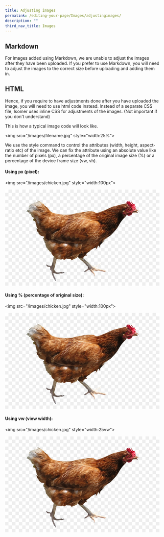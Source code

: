 ```yaml
---
title: Adjusting images
permalink: /editing-your-page/Images/adjustingimages/
description: ""
third_nav_title: Images
---
```

## Markdown

<p>For images added using Markdown, we are unable to adjust the images after they have been uploaded. If you prefer to use Markdown, you will need to adjust the images to the correct size before uploading and adding them in.</p>

## HTML

<p>Hence, if you require to have adjustments done after you have uploaded the image, you will need to use html code instead.
Instead of a separate CSS file, Isomer uses inline CSS for adjustments of the images. (Not important if you don't understand)</p>

<p>This is how a typical image code will look like.</p>
<p>&lt;img src="/images/filename.jpg"&nbsp;style="width:25%"&gt;</p>

<p>We use the style command to control the attributes (width, height, aspect-ratio etc) of the image. We can fix the attribute using an absolute value like the number of pixels (px), a percentage of the original image size (%) or a percentage of the device frame size (vw, vh).</p>

#### Using px (pixel):
<p>&lt;img src="/images/chicken.jpg"&nbsp;style="width:100px"&gt;</p>
<img src="/images/chicken.jpg">

#### Using % (percentage of original size):
<p>&lt;img src="/images/chicken.jpg"&nbsp;style="width:100px"&gt;</p>
<img src="/images/chicken.jpg">

#### Using vw (view width):
<p>&lt;img src="/images/chicken.jpg" style="width:25vw"&gt;</p>
<img src="/images/chicken.jpg">
